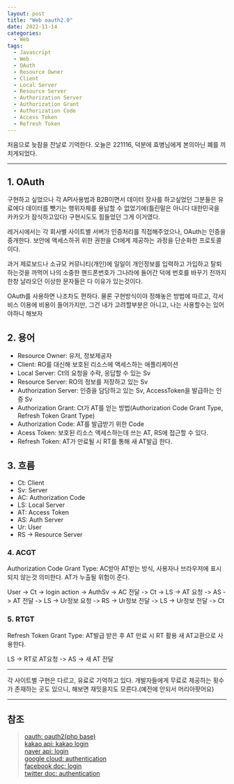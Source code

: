 ```yaml
---
layout: post
title: "Web oauth2.0"
date: 2022-11-14
categories:
  - Web
tags:
  - Javascript
  - Web
  - OAuth
  - Resource Owner
  - Client
  - Local Server
  - Resource Server
  - Authorization Server
  - Authorization Grant
  - Authorization Code
  - Access Token
  - Refresh Token
---
```


처음으로 늦잠을 잔날로 기억한다. 오늘은 221116, 덕분에 효병님에게 본의아닌 폐를 끼치게되었다.

---

## 1. OAuth

구현하고 싶었으나 각 API사용법과 B2B이면서 데이터 장사를 하고싶었던 그분들은 유료에다 데이터를 뺏기는 행위자체를 용납할 수 없었기에(틀린말은 아니다 대한민국을 카카오가 잠식하고있다) 구현시도도 힘들었던 그게 이거였다.

레거시에서는 각 회사별 사이트별 서버가 인증처리를 직접해주었으나, OAuth는 인증을 중개한다. 보안에 액세스하귀 위한 권한을 Ct에게 제공하는 과정을 단순화한 프로토콜이다.

과거 제로보드나 소규모 커뮤니티(개인)에 일일이 개인정보를 입력하고 가입하고 탈퇴하는것을 까먹어 나의 소중한 핸드폰번호가 그나라에 들어간 덕에 번호를 바꾸기 전까지 한창 날라오던 이상한 문자들은 다 이유가 있는것이다.

OAuth를 사용하면 나조차도 편하다. 물론 구현방식이야 정해놓은 방법에 따르고, 각서비스 이용에 비용이 들어가지만, 그건 내가 고려할부분은 아니고, 나는 사용할수는 있어야하니 해보자

## 2. 용어

- Resource Owner: 유저, 정보제공자
- Client: RO를 대신해 보호된 리소스에 액세스하는 애플리케이션
- Local Server: Ct의 요청을 수락, 응답할 수 있는 Sv
- Resource Server: RO의 정보를 저장하고 있는 Sv
- Authorization Server: 인증을 담당하고 있는 Sv, AccessToken을 발급하는 인증 Sv
- Authorization Grant: Ct가 AT를 얻는 방법(Authorization Code Grant Type, Refresh Token Grant Type)
- Authorization Code: AT를 발급받기 위한 Code
- Acess Token: 보호된 리소스 액세스하는데 쓰는 AT, RS에 접근할 수 있다.
- Refresh Token: AT가 만료될 시 RT를 통해 새 AT발급 한다.

## 3. 흐름

- Ct: Client
- Sv: Server
- AC: Authorization Code
- LS: Local Server
- AT: Access Token
- AS: Auth Server
- Ur: User
- RS -> Resource Server

### 4. ACGT

Authorization Code Grant Type: AC받아 AT받는 방식, 사용자나 브라우저에 표시되지 않는것 의미한다. AT가 누출될 위험이 준다.

User -> Ct -> login action -> AuthSv -> AC 전달 -> Ct -> LS -> AT 요청 -> AS -> AT 전달 -> LS -> Ur정보 요청 -> RS -> Ur정보 전달 -> LS -> Ur정보 전달 -> Ct

### 5. RTGT

Refresh Token Grant Type: AT발급 받은 후 AT 만료 시 RT 활용 새 AT교환으로 사용한다.

LS -> RT로 AT요청 -> AS -> 새 AT 전달

---

각 사이트별 구현은 다르고, 유료로 기억하고 있다. 개발자들에게 무료로 제공하는 횟수가 존재하는 곳도 있으니, 해보면 재밋을지도 모른다.(예전에 안되서 머리아팟어요)

---

## 참조

> [oauth: oauth2(php base)](https://www.oauth.com/oauth2-servers/getting-ready/)  
> [kakao api: kakao login](https://developers.kakao.com/product/kakaoLogin)  
> [naver api: login](https://developers.naver.com/products/login/api/api.md)  
> [google cloud: authentication](https://cloud.google.com/docs/authentication?_ga=2.174955938.-121637756.1665038631)  
> [facebook doc: login](https://developers.facebook.com/docs/facebook-login/)  
> [twitter doc: authentication](https://developer.twitter.com/en/docs/authentication/overview)
